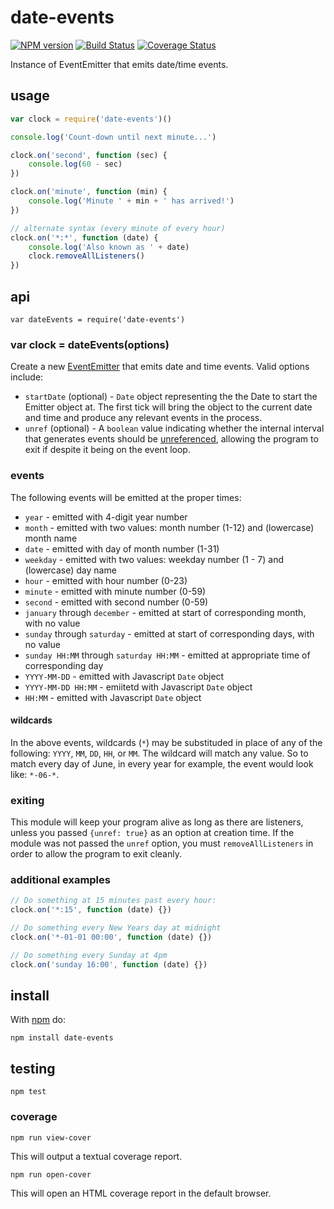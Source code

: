 # date-events

[![NPM version](https://badge.fury.io/js/date-events.png)](http://badge.fury.io/js/date-events)
[![Build Status](https://travis-ci.org/jasonpincin/date-events.svg?branch=master)](https://travis-ci.org/jasonpincin/date-events)
[![Coverage Status](https://coveralls.io/repos/jasonpincin/date-events/badge.png?branch=master)](https://coveralls.io/r/jasonpincin/date-events?branch=master)

Instance of EventEmitter that emits date/time events.

## usage

``` js
var clock = require('date-events')()

console.log('Count-down until next minute...')

clock.on('second', function (sec) {
    console.log(60 - sec)
})

clock.on('minute', function (min) {
    console.log('Minute ' + min + ' has arrived!')
})

// alternate syntax (every minute of every hour)
clock.on('*:*', function (date) {
    console.log('Also known as ' + date)
    clock.removeAllListeners()
})
```

## api

```
var dateEvents = require('date-events')
```

### var clock = dateEvents(options)

Create a new [EventEmitter](https://nodejs.org/api/events.html) that emits date
and time events. Valid options include:

* `startDate` (optional) - `Date` object representing the the Date to start the
  Emitter object at. The first tick will bring the object to the current date
  and time and produce any relevant events in the process.
* `unref` (optional) - A `boolean` value indicating whether the internal
  interval that generates events should be 
  [unreferenced](https://nodejs.org/api/timers.html#timers_unref), allowing the 
  program to exit if despite it being on the event loop.

### events

The following events will be emitted at the proper times:

* `year` - emitted with 4-digit year number
* `month` - emitted with two values: month number (1-12) and (lowercase) month name
* `date` - emitted with day of month number (1-31)
* `weekday` - emitted with two values: weekday number (1 - 7) and (lowercase) day name
* `hour` - emitted with hour number (0-23)
* `minute` - emitted with minute number (0-59)
* `second` - emitted with second number (0-59)
* `january` through `december` - emitted at start of corresponding month, with no value
* `sunday` through `saturday` - emitted at start of corresponding days, with no value
* `sunday HH:MM` through `saturday HH:MM` - emitted at appropriate time of corresponding day
* `YYYY-MM-DD` - emitted with Javascript `Date` object
* `YYYY-MM-DD HH:MM` - emiitetd with Javascript `Date` object
* `HH:MM` - emitted with Javascript `Date` object

#### wildcards

In the above events, wildcards (`*`) may be substituded in place of any of the following: `YYYY`, `MM`, `DD`, `HH`, or `MM`. The wildcard will match any value. So to match every day of June, in every year for example, the event would look like: `*-06-*`.

### exiting

This module will keep your program alive as long as there are listeners, unless
you passed `{unref: true}` as an option at creation time. If the module was not
passed the `unref` option, you must `removeAllListeners` in order to allow the
program to exit cleanly.

### additional examples

```javascript
// Do something at 15 minutes past every hour:
clock.on('*:15', function (date) {})

// Do something every New Years day at midnight
clock.on('*-01-01 00:00', function (date) {})

// Do something every Sunday at 4pm
clock.on('sunday 16:00', function (date) {})
```

## install

With [npm](https://npmjs.org) do:

```
npm install date-events
```

## testing

`npm test`

### coverage

`npm run view-cover`

This will output a textual coverage report.

`npm run open-cover`

This will open an HTML coverage report in the default browser.
